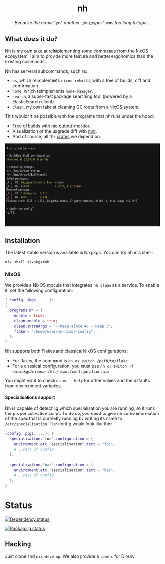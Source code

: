 <h1 align="center">nh</h1>

<h6 align="center">Because the name "yet-another-<u>n</u>ix-<u>h</u>elper" was too long to type...</h1>

## What does it do?

Nh is my own take at reimplementing some commands from the NixOS ecosystem. I aim
to provide more feature and better ergonomics than the existing commands.

Nh has serveral subcommands, such as:

- `os`, which reimplements `nixos-rebuild`, with a tree of builds, diff and
confirmation.
- `home`, which reimplements `home-manager`.
- `search`, a super-fast package searching tool (powered by a ElasticSearch
client).
- `clean`, my own take at cleaning GC roots from a NixOS system.

This wouldn't be possible with the programs that nh runs under the hood:

- Tree of builds with [nix-output-monitor](https://github.com/maralorn/nix-output-monitor).
- Visualization of the upgrade diff with [nvd](https://khumba.net/projects/nvd).
- And of course, all the [crates](./Cargo.toml) we depend on.

<p align="center">
  <img
    alt="nh feature showcase"
    src="./.github/screenshot.png"
    width="800px"
  >
</p>


## Installation

The latest stable version is available in Nixpkgs. You can try nh in a shell:

```
nix shell nixpkgs#nh
```


### NixOS

We provide a NixOS module that integrates `nh clean` as a service. To enable it,
set the following configuration:

```nix
{ config, pkgs, ... }:
{
  programs.nh = {
    enable = true;
    clean.enable = true;
    clean.extraArgs = "--keep-since 4d --keep 3";
    flake = "/home/user/my-nixos-config";
  };
}
```

Nh supports both Flakes and classical NixOS configurations:

- For flakes, the command is `nh os switch /path/to/flake`
- For a classical configuration, you must use `nh os switch -f <nixpkgs/nixos>
/etc/nixos/configuration.nix`

You might want to check `nh os --help` for other values and the defaults from
environment variables.


#### Specialisations support

Nh is capable of detecting which specialisation you are running, so it runs the proper activation script.
To do so, you need to give nh some information of the spec that is currently running by writing its name to `/etc/specialisation`. The config would look like this:

```nix
{config, pkgs, ...}: {
  specialisation."foo".configuration = {
    environment.etc."specialisation".text = "foo";
    # ..rest of config
  };

  specialisation."bar".configuration = {
    environment.etc."specialisation".text = "bar";
    # ..rest of config
  };
}
```


# Status

[![Dependency status](https://deps.rs/repo/github/viperML/nh/status.svg)](https://deps.rs/repo/github/viperML/nh)

[![Packaging status](https://repology.org/badge/vertical-allrepos/nh.svg)](https://repology.org/project/unit/versions)

## Hacking

Just clone and `nix develop`. We also provide a `.envrc` for Direnv.
